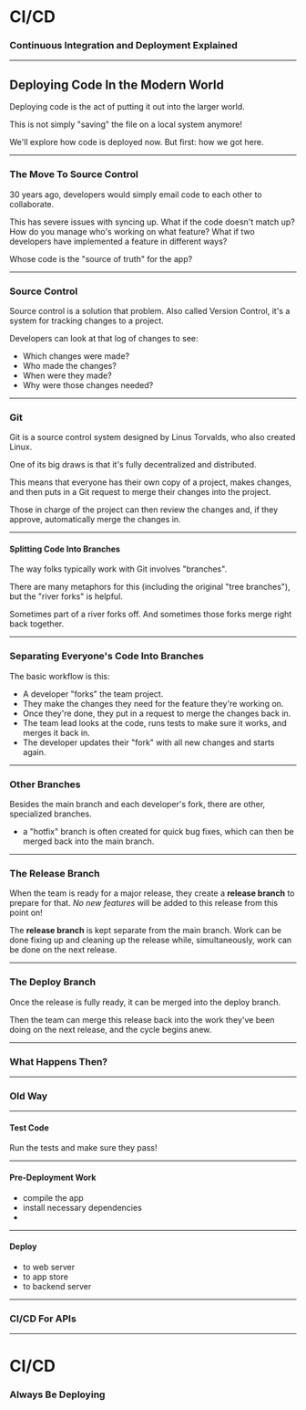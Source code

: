 <!-- splash-page -->

# CI/CD

### Continuous Integration and Deployment Explained

---
## Deploying Code In the Modern World

Deploying code is the act of putting it out into the larger world.

This is not simply "saving" the file on a local system anymore!

We'll explore how code is deployed now. But first: how we got here.

---

### The Move To Source Control

30 years ago, developers would simply email code to each other to collaborate.

This has severe issues with syncing up. What if the code doesn't match up? How do you manage who's working on what feature? What if two developers have implemented a feature in different ways?

Whose code is the "source of truth" for the app?

---

### Source Control

Source control is a solution that problem. Also called Version Control, it's a system for tracking changes to a project.

Developers can look at that log of changes to see:

- Which changes were made?
- Who made the changes?
- When were they made?
- Why were those changes needed?

---

### Git

Git is a source control system designed by Linus Torvalds, who also created Linux.

One of its big draws is that it's fully decentralized and distributed.

This means that everyone has their own copy of a project, makes changes, and then puts in a Git request to merge their changes into the project.

Those in charge of the project can then review the changes and, if they approve, automatically merge the changes in.

---

#### Splitting Code Into Branches

The way folks typically work with Git involves "branches".

There are many metaphors for this (including the original "tree branches"), but the "river forks" is helpful.

Sometimes part of a river forks off. And sometimes those forks merge right back together.

---

### Separating Everyone's Code Into Branches

The basic workflow is this:

- A developer "forks" the team project.
- They make the changes they need for the feature they're working on.
- Once they're done, they put in a request to merge the changes back in.
- The team lead looks at the code, runs tests to make sure it works, and merges it back in.
- The developer updates their "fork" with all new changes and starts again.

---

### Other Branches

Besides the main branch and each developer's fork, there are other, specialized branches.

- a "hotfix" branch is often created for quick bug fixes, which can then be merged back into the main branch.

---
### The Release Branch

When the team is ready for a major release, they create a **release branch** to prepare for that. _No new features_ will be added to this release from this point on!

The **release branch** is kept separate from the main branch. Work can be done fixing up and cleaning up the release while, simultaneously, work can be done on the next release.

---

### The Deploy Branch

Once the release is fully ready, it can be merged into the deploy branch.

Then the team can merge this release back into the work they've been doing on the next release, and the cycle begins anew.

---

### What Happens Then?

---

### Old Way

---

#### Test Code

Run the tests and make sure they pass!

---

#### Pre-Deployment Work

- compile the app
- install necessary dependencies
- 


---
#### Deploy

- to web server
- to app store
- to backend server

---

### CI/CD For APIs

---

<!-- splash-page -->
# CI/CD

### Always Be Deploying
